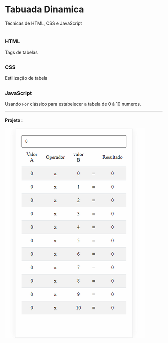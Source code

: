 # Tabuada Dinamica

Técnicas de HTML, CSS e JavaScript

#

### HTML

Tags de tabelas

##

### CSS

Estilização de tabela

##

### JavaScript

Usando `For` clássico para estabelecer a tabela de 0 á 10 numeros.

---

#### Projeto :

![Projeto](assets/images/tabuada.gif)
